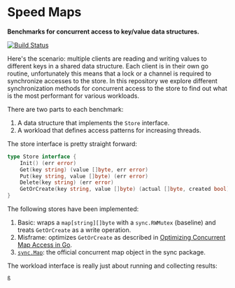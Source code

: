 # Speed Maps

**Benchmarks for concurrent access to key/value data structures.**

[![Build Status](https://travis-ci.com/bbengfort/speedmap.svg?branch=master)](https://travis-ci.com/bbengfort/speedmap)

Here's the scenario: multiple clients are reading and writing values to different keys in a shared data structure. Each client is in their own go routine, unfortunately this means that a lock or a channel is required to synchronize accesses to the store. In this repository we explore different synchronization methods for concurrent access to the store to find out what is the most performant for various workloads.

There are two parts to each benchmark:

1. A data structure that implements the `Store` interface.
2. A workload that defines access patterns for increasing threads.

The store interface is pretty straight forward:

```go
type Store interface {
    Init() (err error)
    Get(key string) (value []byte, err error)
    Put(key string, value []byte) (err error)
    Delete(key string) (err error)
    GetOrCreate(key string, value []byte) (actual []byte, created bool)
}
```

The following stores have been implemented:

1. Basic: wraps a `map[string][]byte` with a `sync.RWMutex` (baseline) and treats `GetOrCreate` as a write operation.
2. Misframe: optimizes `GetOrCreate` as described in [Optimizing Concurrent Map Access in Go](https://misfra.me/optimizing-concurrent-map-access-in-go/).
3. [`sync.Map`](https://golang.org/pkg/sync/#Map): the official concurrent map object in the sync package.

The workload interface is really just about running and collecting results:

```go
ß
```
